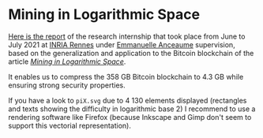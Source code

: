 # Mining in Logarithmic Space

[Here is the report](https://github.com/Benjamin-Loison/Mining-in-Logarithmic-Space/raw/main/PDFs/Internship\%20report.pdf) of the research internship that took place from June to July 2021 at [INRIA Rennes](https://en.wikipedia.org/wiki/French_Institute_for_Research_in_Computer_Science_and_Automation) under [Emmanuelle Anceaume](https://people.irisa.fr/Emmanuelle.Anceaume/) supervision, based on the generalization and application to the Bitcoin blockchain of the article [*Mining in Logarithmic Space*](https://eprint.iacr.org/2021/623.pdf).

It enables us to compress the 358 GB Bitcoin blockchain to 4.3 GB while ensuring strong security properties.

If you have a look to `piX.svg` due to 4 130 elements displayed (rectangles and texts showing the difficulty in logarithmic base 2) I recommend to use a rendering software like Firefox (because Inkscape and Gimp don't seem to support this vectorial representation).
